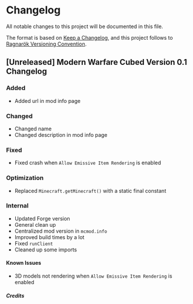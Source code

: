 # Changelog

All notable changes to this project will be documented in this file.

The format is based on [Keep a Changelog](https://keepachangelog.com/en/1.0.0/),
and this project follows to [Ragnarök Versioning Convention](https://gist.github.com/JustDesoroxxx/5d4a45785ce19a6653ba99f72325c703).

## [Unreleased] Modern Warfare Cubed Version 0.1 Changelog

### Added

- Added url in mod info page

### Changed

- Changed name
- Changed description in mod info page

### Fixed

- Fixed crash when `Allow Emissive Item Rendering` is enabled

### Optimization

- Replaced `Minecraft.getMinecraft()` with a static final constant

### Internal

- Updated Forge version
- General clean up
- Centralized mod version in `mcmod.info`
- Improved build times by a lot
- Fixed `runClient`
- Cleaned up some imports

#### Known Issues

- 3D models not rendering when `Allow Emissive Item Rendering` is enabled

##### Credits
